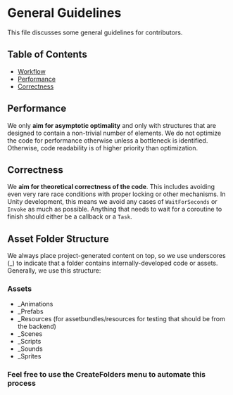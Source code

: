 # General Guidelines

This file discusses some general guidelines for contributors.


## Table of Contents

  * [Workflow](#workflow)
  * [Performance](#performance)
  * [Correctness](#correctness)

## Performance

We only **aim for asymptotic optimality** and only with structures that are designed to contain a non-trivial number of elements. We do not optimize the code for performance otherwise unless a bottleneck is identified. Otherwise, code readability is of higher priority than optimization.


## Correctness

We **aim for theoretical correctness of the code**. This includes avoiding even very rare race conditions with proper locking or other mechanisms. In Unity development, this means we avoid any cases of `WaitForSeconds` or `Invoke` as much as possible. Anything that needs to wait for a coroutine to finish should either be a callback or a `Task`.

## Asset Folder Structure

We always place project-generated content on top, so we use underscores (_) to indicate that a folder contains internally-developed code or assets. 
Generally, we use this structure:

### Assets 
  - _Animations
  - _Prefabs
  - _Resources (for assetbundles/resources for testing that should be from the backend)
  - _Scenes
  - _Scripts
  - _Sounds
  - _Sprites

### Feel free to use the CreateFolders menu to automate this process